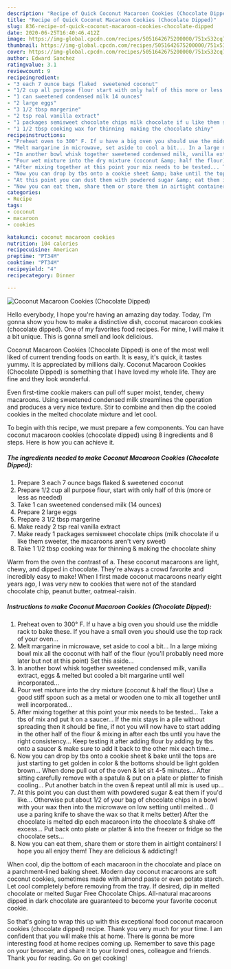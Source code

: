```yaml
---
description: "Recipe of Quick Coconut Macaroon Cookies (Chocolate Dipped)"
title: "Recipe of Quick Coconut Macaroon Cookies (Chocolate Dipped)"
slug: 836-recipe-of-quick-coconut-macaroon-cookies-chocolate-dipped
date: 2020-06-25T16:40:46.412Z
image: https://img-global.cpcdn.com/recipes/5051642675200000/751x532cq70/coconut-macaroon-cookies-chocolate-dipped-recipe-main-photo.jpg
thumbnail: https://img-global.cpcdn.com/recipes/5051642675200000/751x532cq70/coconut-macaroon-cookies-chocolate-dipped-recipe-main-photo.jpg
cover: https://img-global.cpcdn.com/recipes/5051642675200000/751x532cq70/coconut-macaroon-cookies-chocolate-dipped-recipe-main-photo.jpg
author: Edward Sanchez
ratingvalue: 3.1
reviewcount: 9
recipeingredient:
- "3 each 7 ounce bags flaked  sweetened coconut"
- "1/2 cup all purpose flour start with only half of this more or less as needed"
- "1 can sweetened condensed milk 14 ounces"
- "2 large eggs"
- "3 1/2 tbsp margerine"
- "2 tsp real vanilla extract"
- "1 packages semisweet chocolate chips milk chocolate if u like them sweeter the macaroons arent very sweet"
- "1 1/2 tbsp cooking wax for thinning  making the chocolate shiny"
recipeinstructions:
- "Preheat oven to 300° F. If u have a big oven you should use the middle rack to bake these. If you have a small oven you should use the top rack of your oven..."
- "Melt margarine in microwave, set aside to cool a bit... In a large mixing bowl mix all the coconut with half of the flour (you&#39;ll probably need more later but not at this point) Set this aside..."
- "In another bowl whisk together sweetened condensed milk, vanilla extract, eggs &amp; melted but cooled a bit margarine until well incorporated..."
- "Pour wet mixture into the dry mixture (coconut &amp; half the flour) Use a good stiff spoon such as a metal or wooden one to mix all together until well incorporated..."
- "After mixing together at this point your mix needs to be tested... Take a tbs of mix and put it on a saucer... If the mix stays in a pile without spreading then it should be fine, if not you will now have to start adding in the other half of the flour &amp; mixing in after each tbs until you have the right consistency... Keep testing it after adding flour by adding by tbs onto a saucer &amp; make sure to add it back to the other mix each time..."
- "Now you can drop by tbs onto a cookie sheet &amp; bake until the tops are just starting to get golden in color &amp; the bottoms should be light golden brown... When done pull out of the oven &amp; let sit 4-5 minutes... After sitting carefully remove with a spatula &amp; put on a plate or platter to finish cooling... Put another batch in the oven &amp; repeat until all mix is used up..."
- "At this point you can dust them with powdered sugar &amp; eat them if you&#39;d like... Otherwise put about 1/2 of your bag of chocolate chips in a bowl with your wax then into the microwave on low setting until melted... (I use a paring knife to shave the wax so that it melts better) After the chocolate is melted dip each macaroon into the chocolate &amp; shake off excess... Put back onto plate or platter &amp; into the freezer or fridge so the chocolate sets..."
- "Now you can eat them, share them or store them in airtight containers! I hope you all enjoy them! They are delicious &amp; addicting!!"
categories:
- Recipe
tags:
- coconut
- macaroon
- cookies

katakunci: coconut macaroon cookies 
nutrition: 104 calories
recipecuisine: American
preptime: "PT34M"
cooktime: "PT34M"
recipeyield: "4"
recipecategory: Dinner

---
```



![Coconut Macaroon Cookies (Chocolate Dipped)](https://img-global.cpcdn.com/recipes/5051642675200000/751x532cq70/coconut-macaroon-cookies-chocolate-dipped-recipe-main-photo.jpg)

Hello everybody, I hope you're having an amazing day today. Today, I'm gonna show you how to make a distinctive dish, coconut macaroon cookies (chocolate dipped). One of my favorites food recipes. For mine, I will make it a bit unique. This is gonna smell and look delicious.

Coconut Macaroon Cookies (Chocolate Dipped) is one of the most well liked of current trending foods on earth. It is easy, it's quick, it tastes yummy. It is appreciated by millions daily. Coconut Macaroon Cookies (Chocolate Dipped) is something that I have loved my whole life. They are fine and they look wonderful.

Even first-time cookie makers can pull off super moist, tender, chewy macaroons. Using sweetened condensed milk streamlines the operation and produces a very nice texture. Stir to combine and then dip the cooled cookies in the melted chocolate mixture and let cool.


To begin with this recipe, we must prepare a few components. You can have coconut macaroon cookies (chocolate dipped) using 8 ingredients and 8 steps. Here is how you can achieve it.

<!--inarticleads1-->

##### The ingredients needed to make Coconut Macaroon Cookies (Chocolate Dipped):

1. Prepare 3 each 7 ounce bags flaked &amp; sweetened coconut
1. Prepare 1/2 cup all purpose flour, start with only half of this (more or less as needed)
1. Take 1 can sweetened condensed milk (14 ounces)
1. Prepare 2 large eggs
1. Prepare 3 1/2 tbsp margerine
1. Make ready 2 tsp real vanilla extract
1. Make ready 1 packages semisweet chocolate chips (milk chocolate if u like them sweeter, the macaroons aren&#39;t very sweet)
1. Take 1 1/2 tbsp cooking wax for thinning &amp; making the chocolate shiny


Warm from the oven the contrast of a. These coconut macaroons are light, chewy, and dipped in chocolate. They&#39;re always a crowd favorite and incredibly easy to make! When I first made coconut macaroons nearly eight years ago, I was very new to cookies that were not of the standard chocolate chip, peanut butter, oatmeal-raisin. 

<!--inarticleads2-->

##### Instructions to make Coconut Macaroon Cookies (Chocolate Dipped):

1. Preheat oven to 300° F. If u have a big oven you should use the middle rack to bake these. If you have a small oven you should use the top rack of your oven...
1. Melt margarine in microwave, set aside to cool a bit... In a large mixing bowl mix all the coconut with half of the flour (you&#39;ll probably need more later but not at this point) Set this aside...
1. In another bowl whisk together sweetened condensed milk, vanilla extract, eggs &amp; melted but cooled a bit margarine until well incorporated...
1. Pour wet mixture into the dry mixture (coconut &amp; half the flour) Use a good stiff spoon such as a metal or wooden one to mix all together until well incorporated...
1. After mixing together at this point your mix needs to be tested... Take a tbs of mix and put it on a saucer... If the mix stays in a pile without spreading then it should be fine, if not you will now have to start adding in the other half of the flour &amp; mixing in after each tbs until you have the right consistency... Keep testing it after adding flour by adding by tbs onto a saucer &amp; make sure to add it back to the other mix each time...
1. Now you can drop by tbs onto a cookie sheet &amp; bake until the tops are just starting to get golden in color &amp; the bottoms should be light golden brown... When done pull out of the oven &amp; let sit 4-5 minutes... After sitting carefully remove with a spatula &amp; put on a plate or platter to finish cooling... Put another batch in the oven &amp; repeat until all mix is used up...
1. At this point you can dust them with powdered sugar &amp; eat them if you&#39;d like... Otherwise put about 1/2 of your bag of chocolate chips in a bowl with your wax then into the microwave on low setting until melted... (I use a paring knife to shave the wax so that it melts better) After the chocolate is melted dip each macaroon into the chocolate &amp; shake off excess... Put back onto plate or platter &amp; into the freezer or fridge so the chocolate sets...
1. Now you can eat them, share them or store them in airtight containers! I hope you all enjoy them! They are delicious &amp; addicting!!


When cool, dip the bottom of each macaroon in the chocolate and place on a parchment-lined baking sheet. Modern day coconut macaroons are soft coconut cookies, sometimes made with almond paste or even potato starch. Let cool completely before removing from the tray. If desired, dip in melted chocolate or melted Sugar Free Chocolate Chips. All-natural macaroons dipped in dark chocolate are guaranteed to become your favorite coconut cookie. 

So that's going to wrap this up with this exceptional food coconut macaroon cookies (chocolate dipped) recipe. Thank you very much for your time. I am confident that you will make this at home. There is gonna be more interesting food at home recipes coming up. Remember to save this page on your browser, and share it to your loved ones, colleague and friends. Thank you for reading. Go on get cooking!
